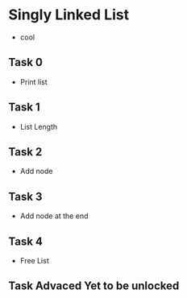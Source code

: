 # Singly Linked List
* cool

## Task 0
* Print list

## Task 1
* List Length

## Task 2
* Add node

## Task 3
* Add node at the end

## Task 4
* Free List

## Task Advaced Yet to be unlocked
